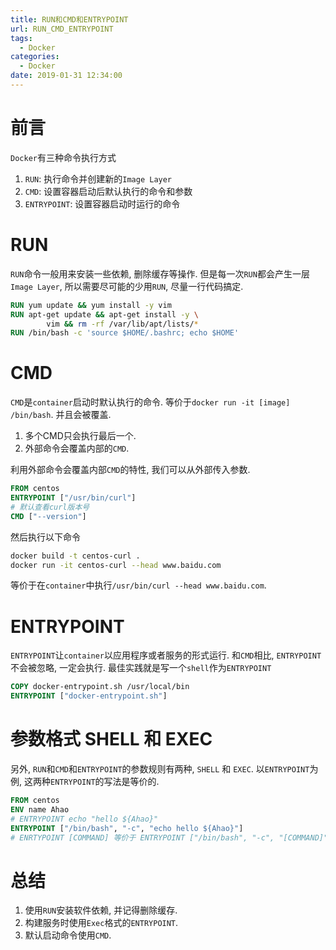 ```yaml
---
title: RUN和CMD和ENTRYPOINT
url: RUN_CMD_ENTRYPOINT
tags:
  - Docker
categories:
  - Docker
date: 2019-01-31 12:34:00
---
```

# 前言
`Docker`有三种命令执行方式
1. `RUN`: 执行命令并创建新的`Image Layer`
1. `CMD`: 设置容器启动后默认执行的命令和参数
1. `ENTRYPOINT`: 设置容器启动时运行的命令

<!-- more -->

# RUN
`RUN`命令一般用来安装一些依赖, 删除缓存等操作.
但是每一次`RUN`都会产生一层`Image Layer`, 所以需要尽可能的少用`RUN`, 尽量一行代码搞定.
```dockerfile
RUN yum update && yum install -y vim
RUN apt-get update && apt-get install -y \
        vim && rm -rf /var/lib/apt/lists/*
RUN /bin/bash -c 'source $HOME/.bashrc; echo $HOME'
```

# CMD
`CMD`是`container`启动时默认执行的命令.
等价于`docker run -it [image] /bin/bash`.
并且会被覆盖.
1. 多个CMD只会执行最后一个.
1. 外部命令会覆盖内部的`CMD`.

利用外部命令会覆盖内部`CMD`的特性, 我们可以从外部传入参数.
```dockerfile
FROM centos
ENTRYPOINT ["/usr/bin/curl"]
# 默认查看curl版本号
CMD ["--version"] 
```
然后执行以下命令
```bash
docker build -t centos-curl .
docker run -it centos-curl --head www.baidu.com
```
等价于在`container`中执行`/usr/bin/curl --head www.baidu.com`.

# ENTRYPOINT
`ENTRYPOINT`让`container`以应用程序或者服务的形式运行.
和`CMD`相比, `ENTRYPOINT`不会被忽略, 一定会执行.
最佳实践就是写一个`shell`作为`ENTRYPOINT`
```dockerfile
COPY docker-entrypoint.sh /usr/local/bin
ENTRYPOINT ["docker-entrypoint.sh"]
```

# 参数格式 SHELL 和 EXEC
另外, `RUN`和`CMD`和`ENTRYPOINT`的参数规则有两种, `SHELL` 和 `EXEC`.
以`ENTRYPOINT`为例, 这两种`ENTRYPOINT`的写法是等价的.
```dockerfile
FROM centos
ENV name Ahao
# ENTRYPOINT echo "hello ${Ahao}"
ENTRYPOINT ["/bin/bash", "-c", "echo hello ${Ahao}"]
# ENRTYPOINT [COMMAND] 等价于 ENTRYPOINT ["/bin/bash", "-c", "[COMMAND]"]
```

# 总结
1. 使用`RUN`安装软件依赖, 并记得删除缓存.
1. 构建服务时使用`Exec`格式的`ENTRYPOINT`.
1. 默认启动命令使用`CMD`.